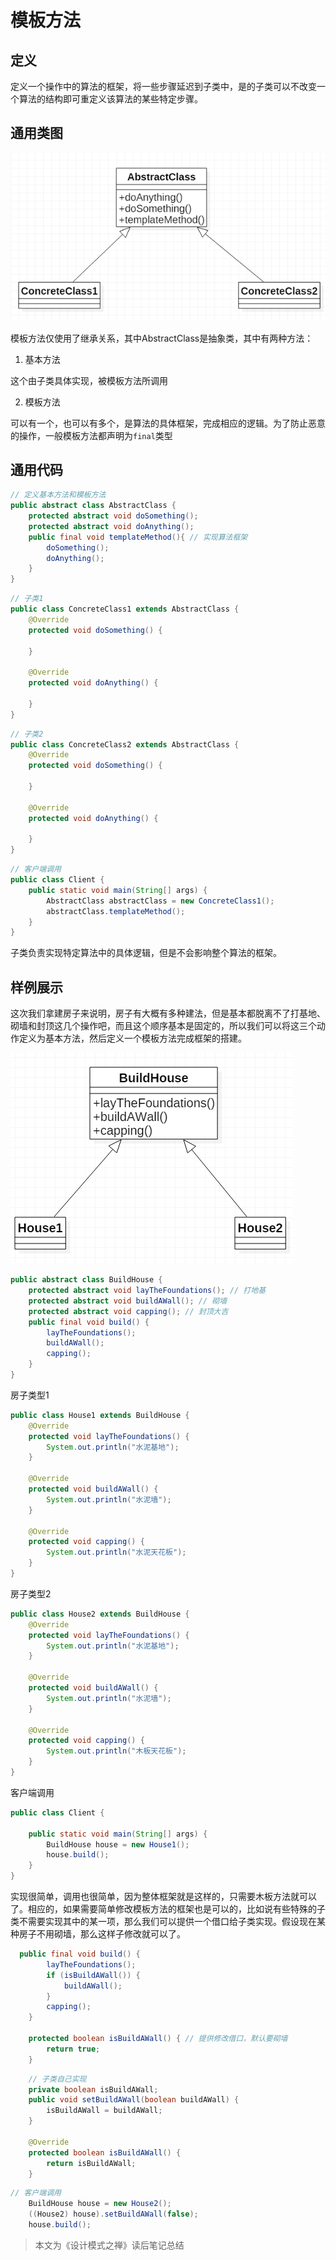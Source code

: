 # 模板方法

## 定义
定义一个操作中的算法的框架，将一些步骤延迟到子类中，是的子类可以不改变一个算法的结构即可重定义该算法的某些特定步骤。

## 通用类图
![模板方法](.\通用类图.png)

模板方法仅使用了继承关系，其中AbstractClass是抽象类，其中有两种方法：

1. 基本方法

这个由子类具体实现，被模板方法所调用

2. 模板方法

可以有一个，也可以有多个，是算法的具体框架，完成相应的逻辑。为了防止恶意的操作，一般模板方法都声明为`final`类型

## 通用代码
~~~java
// 定义基本方法和模板方法
public abstract class AbstractClass {
    protected abstract void doSomething();
    protected abstract void doAnything();
    public final void templateMethod(){ // 实现算法框架
        doSomething();
        doAnything();
    }
}
~~~

~~~java
// 子类1
public class ConcreteClass1 extends AbstractClass {
    @Override
    protected void doSomething() {

    }

    @Override
    protected void doAnything() {

    }
}
~~~

~~~java
// 子类2
public class ConcreteClass2 extends AbstractClass {
    @Override
    protected void doSomething() {

    }

    @Override
    protected void doAnything() {

    }
}
~~~

~~~java
// 客户端调用
public class Client {
    public static void main(String[] args) {
        AbstractClass abstractClass = new ConcreteClass1();
        abstractClass.templateMethod();
    }
}
~~~

子类负责实现特定算法中的具体逻辑，但是不会影响整个算法的框架。

## 样例展示
这次我们拿建房子来说明，房子有大概有多种建法，但是基本都脱离不了打基地、砌墙和封顶这几个操作吧，而且这个顺序基本是固定的，所以我们可以将这三个动作定义为基本方法，然后定义一个模板方法完成框架的搭建。

![样例展示](.\样例展示.png)

~~~java
public abstract class BuildHouse {
    protected abstract void layTheFoundations(); // 打地基
    protected abstract void buildAWall(); // 砌墙
    protected abstract void capping(); // 封顶大吉
    public final void build() {
        layTheFoundations();
        buildAWall();
        capping();
    }
}
~~~
房子类型1
~~~java
public class House1 extends BuildHouse {
    @Override
    protected void layTheFoundations() {
        System.out.println("水泥基地");
    }

    @Override
    protected void buildAWall() {
        System.out.println("水泥墙");
    }

    @Override
    protected void capping() {
        System.out.println("水泥天花板");
    }
}
~~~
房子类型2
~~~java
public class House2 extends BuildHouse {
    @Override
    protected void layTheFoundations() {
        System.out.println("水泥基地");
    }

    @Override
    protected void buildAWall() {
        System.out.println("水泥墙");
    }

    @Override
    protected void capping() {
        System.out.println("木板天花板");
    }
}
~~~
客户端调用
~~~java
public class Client {

    public static void main(String[] args) {
        BuildHouse house = new House1();
        house.build();
    }
}
~~~

实现很简单，调用也很简单，因为整体框架就是这样的，只需要木板方法就可以了。相应的，如果需要简单修改模板方法的框架也是可以的，比如说有些特殊的子类不需要实现其中的某一项，那么我们可以提供一个借口给子类实现。假设现在某种房子不用砌墙，那么这样子修改就可以了。

~~~java
  public final void build() {
        layTheFoundations();
        if (isBuildAWall()) {
            buildAWall();
        }
        capping();
    }

    protected boolean isBuildAWall() { // 提供修改借口，默认要砌墙
        return true;
    }
~~~

~~~java
	// 子类自己实现
	private boolean isBuildAWall;
    public void setBuildAWall(boolean buildAWall) {
        isBuildAWall = buildAWall;
    }

    @Override
    protected boolean isBuildAWall() {
        return isBuildAWall;
    }
~~~

~~~java
// 客户端调用
	BuildHouse house = new House2();
    ((House2) house).setBuildAWall(false);
    house.build();
~~~

> 本文为《设计模式之禅》读后笔记总结